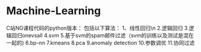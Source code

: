 # Machine-Learning
C站NG课程代码的python版本：
包括以下算法：
   1、线性回归\n
   2.逻辑回归
   3.逻辑回归onevsall
   4.svm
   5.基于svm的spam邮件过滤（svm的训练以及测试是混在一起的)
   6.bp-nn
   7.kmeans
   8.pca
   9.anomaly detection
   10.参数调优
   11.协同过滤
